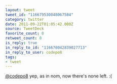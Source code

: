 ```yaml
---
layout: tweet
tweet_id: "116679530848067584"
category: twitter
date: 2011-09-22T01:05:42.000Z
source: TweetDeck
favorite_count: 0
retweet_count: 0
is_reply: true
in_reply_to_id: "116678042839027713"
in_reply_to_user: codepo8
tags:
- tweet
---
```


[@codepo8](https://twitter.com/@codepo8) yep, as in nom, now there's none left. :(
